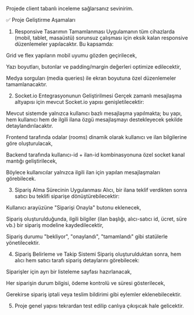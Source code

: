 Projede client tabanlı inceleme sağlarsanız sevinirim.

✅ Proje Geliştirme Aşamaları
1. Responsive Tasarımın Tamamlanması
Uygulamanın tüm cihazlarda (mobil, tablet, masaüstü) sorunsuz çalışması için eksik kalan responsive düzenlemeler yapılacaktır. Bu kapsamda:

Grid ve flex yapıların mobil uyumu gözden geçirilecek,

Yazı boyutları, butonlar ve padding/margin değerleri optimize edilecektir,

Medya sorguları (media queries) ile ekran boyutuna özel düzenlemeler tamamlanacaktır.

2. Socket.io Entegrasyonunun Geliştirilmesi
Gerçek zamanlı mesajlaşma altyapısı için mevcut Socket.io yapısı genişletilecektir:

Mevcut sistemde yalnızca kullanıcı bazlı mesajlaşma yapılmakta; bu yapı, hem kullanıcı hem de ilgili ilana özgü mesajlaşmayı destekleyecek şekilde detaylandırılacaktır.

Frontend tarafında odalar (rooms) dinamik olarak kullanıcı ve ilan bilgilerine göre oluşturulacak,

Backend tarafında kullanıcı-id + ilan-id kombinasyonuna özel socket kanal mantığı geliştirilecek,

Böylece kullanıcılar yalnızca ilgili ilan için yapılan mesajlaşmaları görebilecek.

3. Sipariş Alma Sürecinin Uygulanması
Alıcı, bir ilana teklif verdikten sonra satıcı bu teklifi siparişe dönüştürebilecektir:

Kullanıcı arayüzüne "Siparişi Onayla" butonu eklenecek,

Sipariş oluşturulduğunda, ilgili bilgiler (ilan başlığı, alıcı-satıcı id, ücret, süre vb.) bir sipariş modeline kaydedilecektir,

Sipariş durumu "bekliyor", "onaylandı", "tamamlandı" gibi statülerle yönetilecektir.

4. Sipariş Belirleme ve Takip Sistemi
Sipariş oluşturulduktan sonra, hem alıcı hem satıcı tarafı sipariş detaylarını görebilecek:

Siparişler için ayrı bir listeleme sayfası hazırlanacak,

Her siparişin durum bilgisi, ödeme kontrolü ve süresi gösterilecek,

Gerekirse sipariş iptali veya teslim bildirimi gibi eylemler eklenebilecektir.

5. Proje genel yapısı tekrardan test edilip canlıya çıkışıcak hale gelicektir.

